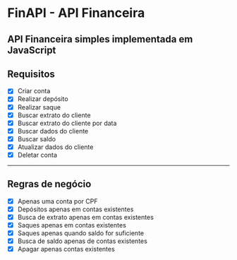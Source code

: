 # FinAPI - API Financeira
API Financeira simples implementada em JavaScript
---

## Requisitos

- [x] Criar conta
- [x] Realizar depósito
- [x] Realizar saque
- [x] Buscar extrato do cliente
- [x] Buscar extrato do cliente por data
- [x] Buscar dados do cliente
- [x] Buscar saldo
- [x] Atualizar dados do cliente
- [x] Deletar conta

---

## Regras de negócio

- [x] Apenas uma conta por CPF
- [x] Depósitos apenas em contas existentes
- [x] Busca de extrato apenas em contas existentes
- [x] Saques apenas em contas existentes
- [x] Saques apenas quando saldo for suficiente
- [x] Busca de saldo apenas de contas existentes
- [x] Apagar apenas contas existentes
